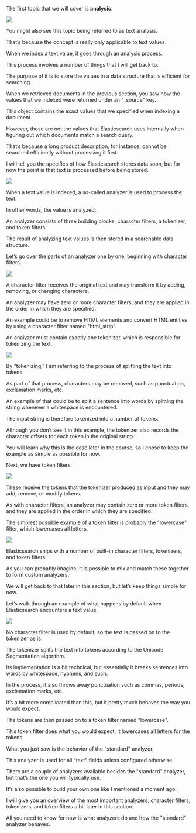 The first topic that we will cover is **analysis**.

![](images/2022-09-02_22-47.png)

You might also see this topic being referred to as text analysis.

That’s because the concept is really only applicable to text values.

When we index a text value, it goes through an analysis process.

This process involves a number of things that I will get back to.

The purpose of it is to store the values in a data structure that is efficient for searching.

When we retrieved documents in the previous section, you saw how the values that we indexed were returned under an "_source" key.

This object contains the exact values that we specified when indexing a document.

However, those are not the values that Elasticsearch uses internally when figuring out which documents match a search query.

That’s because a long product description, for instance, cannot be searched efficiently without processing it first.

I will tell you the specifics of how Elasticsearch stores data soon, but for now the point is that text is processed before being stored.

![](images/2022-09-02_22-36.png)

When a text value is indexed, a so-called analyzer is used to process the text.

In other words, the value is analyzed.

An analyzer consists of three building blocks; character filters, a tokenizer, and token filters.

The result of analyzing text values is then stored in a searchable data structure.

Let’s go over the parts of an analyzer one by one, beginning with character filters.

![](images/2022-09-02_22-48.png)

A character filter receives the original text and may transform it by adding, removing, or changing characters.

An analyzer may have zero or more character filters, and they are applied in the order in which they are specified.

An example could be to remove HTML elements and convert HTML entities by using a character filter named "html_strip".

An analyzer must contain exactly one tokenizer, which is responsible for tokenizing the text.

![](images/2022-09-02_22-49.png)

By "tokenizing," I am referring to the process of splitting the text into tokens.

As part of that process, characters may be removed, such as punctuation, exclamation marks, etc.

An example of that could be to split a sentence into words by splitting the string whenever a whitespace is encountered.

The input string is therefore tokenized into a number of tokens.

Although you don’t see it in this example, the tokenizer also records the character offsets for each token in the original string.

You will learn why this is the case later in the course, so I chose to keep the example as simple as possible for now.

Next, we have token filters.

![](images/2022-09-02_22-50.png)

These receive the tokens that the tokenizer produced as input and they may add, remove, or modify tokens.

As with character filters, an analyzer may contain zero or more token filters, and they are applied in the order in which they are specified.

The simplest possible example of a token filter is probably the "lowercase" filter, which lowercases all letters.

![](images/2022-09-02_22-57.png)

Elasticsearch ships with a number of built-in character filters, tokenizers, and token filters.

As you can probably imagine, it is possible to mix and match these together to form custom analyzers.

We will get back to that later in this section, but let’s keep things simple for now.

Let’s walk through an example of what happens by default when Elasticsearch encounters a text value.

![](images/2022-09-02_22-43.png)

No character filter is used by default, so the text is passed on to the tokenizer as is.

The tokenizer splits the text into tokens according to the Unicode Segmentation algorithm.

Its implementation is a bit technical, but essentially it breaks sentences into words by whitespace, hyphens, and such.

In the process, it also throws away punctuation such as commas, periods, exclamation marks, etc.

It’s a bit more complicated than this, but it pretty much behaves the way you would expect.

The tokens are then passed on to a token filter named "lowercase".

This token filter does what you would expect; it lowercases all letters for the tokens.

What you just saw is the behavior of the "standard" analyzer.

This analyzer is used for all "text" fields unless configured otherwise.

There are a couple of analyzers available besides the "standard" analyzer, but that’s the one you will typically use.

It’s also possible to build your own one like I mentioned a moment ago.

I will give you an overview of the most important analyzers, character filters, tokenizers, and token filters a bit later in this section.

All you need to know for now is what analyzers do and how the "standard" analyzer behaves.

